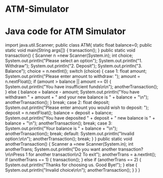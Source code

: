 # ATM-Simulator
# Java code for ATM Simulator
import java.util.Scanner;
public class ATM{
    static float balance=0;
    public static void main(String args[]) {
        transaction();
    }
    public static void transaction() {
        Scanner n =new Scanner(System.in);
        int choice;
        System.out.println("Please select an option");
        System.out.println("1. Withdraw");
        System.out.println("2. Deposit");
        System.out.println("3. Balance");
        choice = n.nextInt();
        switch (choice) {
            case 1:
                float amount;
                System.out.println("Please enter amount to withdraw: ");
                amount = n.nextFloat();
                if (amount > balance || amount == 0) {
                    System.out.println("You have insufficient funds\n\n");
                    anotherTransaction(); 
                } 
                else {
                    balance = balance - amount;
                    System.out.println("You have withdrawn " + amount + " and your new balance is " + balance + "\n");
                    anotherTransaction();
                }
                break;
            case 2:
                float deposit;
                System.out.println("Please enter amount you would wish to deposit: ");
                deposit = n.nextFloat();
                balance = deposit + balance;
                System.out.println("You have deposited " + deposit + " new balance is " + balance + "\n");
                anotherTransaction();
                break;
            case 3:
                System.out.println("Your balance is " + balance + "\n");
                anotherTransaction();
                break;
            default:
                System.out.println("Invalid option:\n\n");
                anotherTransaction();
                break;
        }
    }
    public static void anotherTransaction() {
        Scanner a =new Scanner(System.in);
        int anotherTrans;
        System.out.println("Do you want another transaction?\n\nPress 1 for another transaction\n2 To exit");
        anotherTrans = a.nextInt();
        if (anotherTrans == 1) {
            transaction(); 
        } 
        else if (anotherTrans == 2) {
            System.out.println("Thanks for choosing us. Good Bye!");
        } 
        else {
            System.out.println("Invalid choice\n\n");
            anotherTransaction();
        }
    }
}
